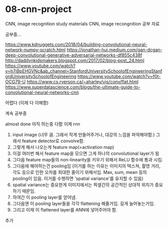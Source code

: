 # 08-cnn-project

CNN, image recognition study materials
CNN, image recongnition 공부 자료


공부중...

https://www.kdnuggets.com/2018/04/building-convolutional-neural-network-numpy-scratch.html
https://jonathan-hui.medium.com/gan-dcgan-deep-convolutional-generative-adversarial-networks-df855c438f
http://daddynkidsmakers.blogspot.com/2017/02/blog-post_24.html
https://www.youtube.com/watch?v=h7iBpEHGVNc&ab_channel=StanfordUniversitySchoolofEngineeringStanfordUniversitySchoolofEngineering
https://www.youtube.com/watch?v=f0t-OCG79-U
https://www.cs.ryerson.ca/~aharley/vis/conv/flat.html
https://www.superdatascience.com/blogs/the-ultimate-guide-to-convolutional-neural-networks-cnn

어렵다 (이제 다 이해함)

계속 공부중

almost done
아직
하는중
다함
이제 rnn

1. input image (너무 큼. 그래서 작게 만들어주거나, 대강의 느낌을 파악해야함.) 그래서 feature detector로 convolve함.
2. 그렇게 해서 나오는게 feature map(=activation map)
3. 이걸 여러번 해서 feature map을 모으면 그게 하나의 convolutional layer가 됨
4. 그다음 feature map들의 non-linearity을 키우기 위해서 ReLU 함수에 통과 시킴.
5. 그다음에 해야하는건 pooling임 (이거를 하는 이유는 이미지의 텍스쳐, 촬영 거리, 각도 등으로 인한 오차를 최대한 줄이기 위해서임. Max, sum, mean 등의 pooling이 있음. 이거를 수행하면 'spatial variance'를 유지할 수 있음)
6. spatial variance는 중요한게 이미지에서는 픽셀간의 공간적인 상대적 위치가 중요하기 때문임.
7. 하여간 이 pooling layer를 얻어냄.
8. 그다음엔 이 pooling layer들을 각각 flattening 해줄거임. 길게 늘어놓는거임.
9. 그리고 이제 이 flattened layer를 ANN에 넣어주어야 함.


추가




















